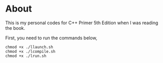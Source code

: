 # About

This is my personal codes for C++ Primer 5th Edition when I was reading the book.

First, you need to run the commands below,

```shell
chmod +x ./llaunch.sh
chmod +x ./lcompile.sh
chmod +x ./lrun.sh
```


